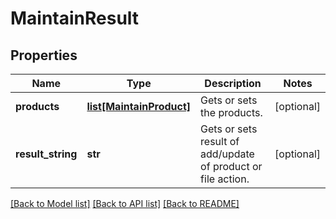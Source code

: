 # MaintainResult

## Properties
Name | Type | Description | Notes
------------ | ------------- | ------------- | -------------
**products** | [**list[MaintainProduct]**](MaintainProduct.md) | Gets or sets the products. | [optional] 
**result_string** | **str** | Gets or sets result of add/update of product or file action. | [optional] 

[[Back to Model list]](../README.md#documentation-for-models) [[Back to API list]](../README.md#documentation-for-api-endpoints) [[Back to README]](../README.md)


